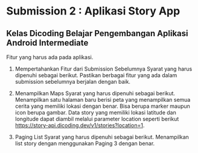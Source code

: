 # Submission 2 :  Aplikasi Story App
## Kelas Dicoding Belajar Pengembangan Aplikasi Android Intermediate

Fitur yang harus ada pada aplikasi.
1) Mempertahankan Fitur dari Submission Sebelumnya
Syarat yang harus dipenuhi sebagai berikut.
Pastikan berbagai fitur yang ada dalam submission sebelumnya berjalan dengan baik.

2) Menampilkan Maps
Syarat yang harus dipenuhi sebagai berikut.
Menampilkan satu halaman baru berisi peta yang menampilkan semua cerita yang memiliki lokasi dengan benar. Bisa berupa marker maupun icon berupa gambar. Data story yang memiliki lokasi latitude dan longitude dapat diambil melalui parameter location seperti berikut
https://story-api.dicoding.dev/v1/stories?location=1.

3) Paging List
Syarat yang harus dipenuhi sebagai berikut.
Menampilkan list story dengan menggunakan Paging 3 dengan benar.